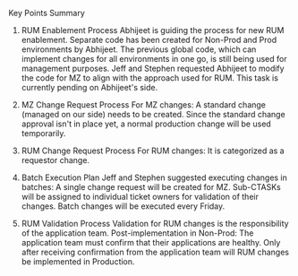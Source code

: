 Key Points Summary
1. RUM Enablement Process
Abhijeet is guiding the process for new RUM enablement.
Separate code has been created for Non-Prod and Prod environments by Abhijeet.
The previous global code, which can implement changes for all environments in one go, is still being used for management purposes.
Jeff and Stephen requested Abhijeet to modify the code for MZ to align with the approach used for RUM. This task is currently pending on Abhijeet's side.


2. MZ Change Request Process
For MZ changes:
A standard change (managed on our side) needs to be created.
Since the standard change approval isn't in place yet, a normal production change will be used temporarily.


3. RUM Change Request Process
For RUM changes:
It is categorized as a requestor change.


4. Batch Execution Plan
Jeff and Stephen suggested executing changes in batches:
A single change request will be created for MZ.
Sub-CTASKs will be assigned to individual ticket owners for validation of their changes.
Batch changes will be executed every Friday.


5. RUM Validation Process
Validation for RUM changes is the responsibility of the application team.
Post-implementation in Non-Prod:
The application team must confirm that their applications are healthy.
Only after receiving confirmation from the application team will RUM changes be implemented in Production.
